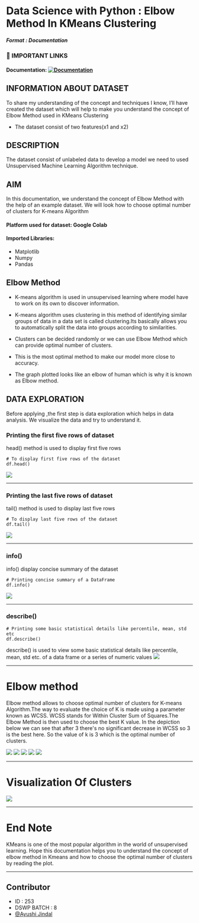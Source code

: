 # Data Science with Python : Elbow Method In KMeans Clustering 


##### Format : Documentation



  
### 🔗 IMPORTANT LINKS 
#### Documentation: [![Documentation](https://img.shields.io/badge/GitHub-100000?style=for-the-badge&logo=github&logoColor=white)](https://github.com/ayushijindal/winter-of-contributing/blob/Datascience_With_Python/Datascience_With_Python/Machine%20Learning/Tutorials/Elbow%20Method%20using%20KMeans%20Clustering/elbow_method.ipynb)



  
## INFORMATION ABOUT DATASET

To share my understanding of the concept and techniques I know, I’ll have created the dataset which will help to make you understand the concept of Elbow Method used in KMeans Clustering

* The dataset consist of two features(x1 and x2)

## DESCRIPTION
The dataset consist of unlabeled data to develop a model we need to used Unsupervised Machine Learning Algorithm technique.

## AIM
In this documentation, we understand the concept of Elbow Method with the help of an example dataset. We will look how to choose optimal number of clusters for K-means Algorithm

#### Platform used for dataset: Google Colab
#### Imported Libraries: 
- Matplotlib
- Numpy
- Pandas


## Elbow Method
* K-means algorithm is used in unsupervised learning where model have to work on its own to discover information.

* K-means algorithm uses clustering in this method of identifying similar groups of data in a data set is called clustering.Its basically allows you to automatically split the data into groups according to similarities.

* Clusters can be decided randomly or we can use Elbow Method which can provide optimal number of clusters.

* This is the most optimal method to make our model more close to accuracy.

* The graph plotted looks like an elbow of human which is why it is known as Elbow method.



##  DATA EXPLORATION
Before applying ,the first step is data exploration which helps in data analysis. We visualize the data and try to understand it.

### Printing the first five rows of dataset

head() method is used to display first five rows


```
# To display first five rows of the dataset
df.head()

```



<img src='https://github.com/ayushijindal/winter-of-contributing/blob/Datascience_With_Python/Datascience_With_Python/Machine%20Learning/Tutorials/Elbow%20Method%20using%20KMeans%20Clustering/Images/head.PNG'>


---

### Printing the last five rows of dataset

tail() method is used to display last five rows 
```
# To display last five rows of the dataset
df.tail()
```

<img src='https://github.com/ayushijindal/winter-of-contributing/blob/Datascience_With_Python/Datascience_With_Python/Machine%20Learning/Tutorials/Elbow%20Method%20using%20KMeans%20Clustering/Images/tail.PNG'>


---

### info()

info() display concise summary of the dataset

```
# Printing concise summary of a DataFrame
df.info()
```



<img src='https://github.com/ayushijindal/winter-of-contributing/blob/Datascience_With_Python/Datascience_With_Python/Machine%20Learning/Tutorials/Elbow%20Method%20using%20KMeans%20Clustering/Images/info.PNG'>

---



### describe()


```
# Printing some basic statistical details like percentile, mean, std etc
df.describe()
```

describe() is used to view some basic statistical details like percentile, mean, std etc. of a data frame or a series of numeric values
<img src='https://github.com/ayushijindal/winter-of-contributing/blob/Datascience_With_Python/Datascience_With_Python/Machine%20Learning/Tutorials/Elbow%20Method%20using%20KMeans%20Clustering/Images/describe.PNG'>

---





# Elbow method
Elbow method allows to choose optimal number of clusters for K-means Algorithm.The way to evaluate the choice of K is made using a parameter known as WCSS. WCSS stands for Within Cluster Sum of Squares.The Elbow Method is then used to choose the best K value. In the depiction below we can see that after 3 there's no significant decrease in WCSS so 3 is the best here.
So the value of k is 3 which is the optimal number of clusters.

<img src='https://github.com/ayushijindal/winter-of-contributing/blob/Datascience_With_Python/Datascience_With_Python/Machine%20Learning/Tutorials/Elbow%20Method%20using%20KMeans%20Clustering/Images/em1.PNG'>

<img src='https://github.com/ayushijindal/winter-of-contributing/blob/Datascience_With_Python/Datascience_With_Python/Machine%20Learning/Tutorials/Elbow%20Method%20using%20KMeans%20Clustering/Images/em2.PNG'>

<img src='https://github.com/ayushijindal/winter-of-contributing/blob/Datascience_With_Python/Datascience_With_Python/Machine%20Learning/Tutorials/Elbow%20Method%20using%20KMeans%20Clustering/Images/em3.PNG'>

<img src='https://github.com/ayushijindal/winter-of-contributing/blob/Datascience_With_Python/Datascience_With_Python/Machine%20Learning/Tutorials/Elbow%20Method%20using%20KMeans%20Clustering/Images/em4.PNG'>

<img src='https://github.com/ayushijindal/winter-of-contributing/blob/Datascience_With_Python/Datascience_With_Python/Machine%20Learning/Tutorials/Elbow%20Method%20using%20KMeans%20Clustering/Images/em5.PNG'>


---

# Visualization Of Clusters
<img src='https://github.com/ayushijindal/winter-of-contributing/blob/Datascience_With_Python/Datascience_With_Python/Machine%20Learning/Tutorials/Elbow%20Method%20using%20KMeans%20Clustering/Images/plot.PNG'>



---

# End Note 
KMeans is one of the most popular algorithm in the world of unsupervised learning. Hope this documentation helps you to understand the concept of elbow method in Kmeans and how to choose the optimal number of clusters by reading the plot.

---

## Contributor
- ID : 253
- DSWP BATCH : 8
- [@Ayushi Jindal](https://github.com/ayushijindal)

